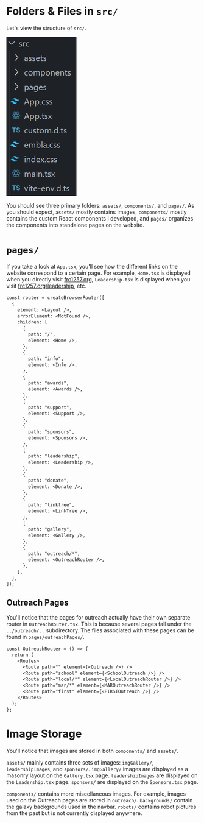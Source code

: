 # Folders & Files in `src/`

Let's view the structure of `src/`.

![src folder structure](img/srcfolderstruct.png)

You should see three primary folders: `assets/`, `components/`, and `pages/`. As you should expect, `assets/` mostly contains images, `components/` mostly contains the custom React components I developed, and `pages/` organizes the components into standalone pages on the website.

# `pages/`

If you take a look at `App.tsx`, you'll see how the different links on the website correspond to a certain page. For example, `Home.tsx` is displayed when you directly visit [frc1257.org](https://frc1257.org/), `Leadership.tsx` is displayed when you visit [frc1257.org/leadership](https://frc1257.org/leadership), etc.

```tsx
const router = createBrowserRouter([
  {
    element: <Layout />,
    errorElement: <NotFound />,
    children: [
      {
        path: "/",
        element: <Home />,
      },
      {
        path: "info",
        element: <Info />,
      },
      {
        path: "awards",
        element: <Awards />,
      },
      {
        path: "support",
        element: <Support />,
      },
      {
        path: "sponsors",
        element: <Sponsors />,
      },
      {
        path: "leadership",
        element: <Leadership />,
      },
      {
        path: "donate",
        element: <Donate />,
      },
      {
        path: "linktree",
        element: <LinkTree />,
      },
      {
        path: "gallery",
        element: <Gallery />,
      },
      {
        path: "outreach/*",
        element: <OutreachRouter />,
      },
    ],
  },
]);
```

## Outreach Pages

You'll notice that the pages for outreach actually have their own separate router in `OutreachRouter.tsx`. This is because several pages fall under the `../outreach/..` subdirectory. The files associated with these pages can be found in `pages/outreachPages/`.

```tsx
const OutreachRouter = () => {
  return (
    <Routes>
      <Route path="" element={<Outreach />} />
      <Route path="school" element={<SchoolOutreach />} />
      <Route path="local/*" element={<LocalOutreachRouter />} />
      <Route path="mar/*" element={<MAROutreachRouter />} />
      <Route path="first" element={<FIRSTOutreach />} />
    </Routes>
  );
};
```

# Image Storage

You'll notice that images are stored in both `components/` and `assets/`. 

`assets/` mainly contains three sets of images: `imgGallery/`, `leadershipImages`, and `sponsors/`. `imgGallery/` images are displayed as a masonry layout on the `Gallery.tsx` page. `leadershipImages` are displayed on the `Leadership.tsx` page. `sponsors/` are displayed on the `Sponsors.tsx` page.

`components/` contains more miscellaneous images. For example, images used on the Outreach pages are stored in `outreach/`. `backgrounds/` contain the galaxy backgrounds used in the navbar. `robots/` contains robot pictures from the past but is not currently displayed anywhere.